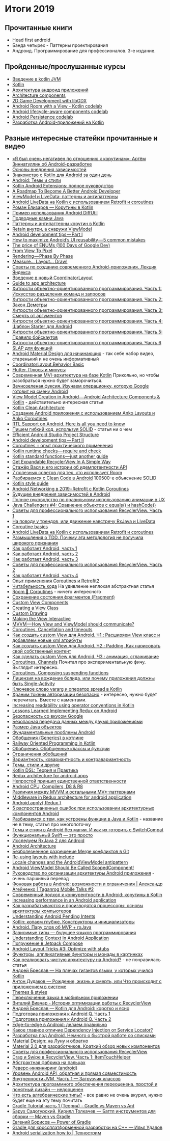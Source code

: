 # Итоги 2019

## Прочитанные книги

 - Head first android
 - Банда четырех - Паттерны проектирования
 - Андроид. Программирование для профессионалов. 3-е издание.

## Пройденные/прослушанные курсы

 - [Введение в kotlin JVM](https://stepik.org/course/5448/syllabus)
 - [Kotlin](https://stepik.org/course/2852/syllabus)
 - [Архитектура андроид приложений](https://www.coursera.org/learn/android-app-architecture)
 - [Architecture components](https://startandroid.ru/ru/courses/architecture-components.html)
 - [2D Game Development with libGDX](https://www.udacity.com/course/2d-game-development-with-libgdx--ud405)
 - [Android Room with a View - Kotlin codelab](https://codelabs.developers.google.com/codelabs/android-room-with-a-view-kotlin/index.html?index=..%2F..index#0)
 - [Android lifecycle-aware components codelab](https://codelabs.developers.google.com/codelabs/android-lifecycles/#0)
 - [Android Persistence codelab](https://codelabs.developers.google.com/codelabs/android-persistence/#0)
 - [Разработка Android-приложений на Kotlin](https://stepik.org/course/4792/syllabus)

## Разные интересные статейки прочитанные и видео

 - [«Я был очень негативен по отношению к корутинам»: Артём Зиннатуллин об Android-разработке](https://habr.com/ru/company/jugru/blog/437948/)
 - [Основы внедрения зависимостей](https://habr.com/ru/post/434380/)
 - [Знакомство с Kotlin для Android за один день](https://nuancesprog.ru/p/1761/)
 - [Android: Темы и стили](http://developer.alexanderklimov.ru/android/theme.php)
 - [Kotlin Android Extensions: полное руководство](https://medium.com/nuances-of-programming/kotlin-android-extensions-%D0%BF%D0%BE%D0%BB%D0%BD%D0%BE%D0%B5-%D1%80%D1%83%D0%BA%D0%BE%D0%B2%D0%BE%D0%B4%D1%81%D1%82%D0%B2%D0%BE-42ad43b029d7)
 - [A Roadmap To Become A Better Android Developer](https://medium.com/mindorks/a-roadmap-to-become-a-better-android-developer-3038cf7f8c8d)
 - [ViewModel и LiveData: паттерны и антипаттерны](https://habr.com/ru/post/338590/)
 - [Android LiveData на Kotlin с использованием Retrofit и coroutines](https://habr.com/ru/post/427475/)
 - [Роман Елизаров — Корутины в Kotlin](https://www.youtube.com/watch?v=rB5Q3y73FTo)
 - [Пример использования Android DiffUtil](https://startandroid.ru/ru/blog/504-primer-ispolzovanija-android-diffutil.html)
 - [Подводные камни Java](https://habr.com/ru/post/439642/)
 - [Паттерны и антипаттерны корутин в Kotlin](https://habr.com/ru/post/432942/)
 - [Retain внутри, а снаружи ViewModel](https://habr.com/ru/post/439926/)
 - [Android development tips — Part I](https://medium.com/code-procedure-and-rants/android-development-tips-part-i-8b07420b6e3b)
 - [How to maximize Android’s UI reusability — 5 common mistakes](https://proandroiddev.com/how-to-maximize-androids-ui-reusability-5-common-mistakes-cb2571216a9f)
 - [The price of ENUMs (100 Days of Google Dev)](https://www.youtube.com/watch?v=Hzs6OBcvNQE)
 - [From View To Pixel](https://medium.com/@britt.barak/from-view-to-pixel-5a9b7470f3fd)
 - [Rendering — Phase By Phase](https://medium.com/@britt.barak/rendering-phase-by-phase-7ea8c9885eb2)
 - [Measure… Layout… Draw!](https://medium.com/@britt.barak/measure-layout-draw-483c6a4d2fab)
 - [Советы по созданию современного Android-приложения. Лекция Яндекса](https://habr.com/ru/company/yandex/blog/344898/)
 - [Введение в новый CoordinatorLayout](https://habr.com/ru/post/265119/)
 - [Guide to app architecture](https://developer.android.com/jetpack/docs/guide)
 - [Хитрости объектно-ориентированного программирования. Часть 1: Искусство разделения команд и запросов](https://medium.com/nuances-of-programming/хитрости-объектно-ориентированного-программирования-1-искусство-разделения-команд-и-запросов-8e1cf7202783)
 - [Хитрости объектно-ориентированного программирования. Часть 2: Закон Деметры](https://medium.com/nuances-of-programming/хитрости-объектно-ориентированного-программирования-часть-2-закон-деметры-e415b6408dff)
 - [Хитрости объектно-ориентированного программирования. Часть 3: Смерть от аргументов](https://medium.com/nuances-of-programming/хитрости-объектно-ориентированного-программирования-часть-3-смерть-от-аргументов-871bfcd556c4)
 - [Хитрости объектно-ориентированного программирования. Часть 4: Шаблон Starter для Android](https://medium.com/nuances-of-programming/хитрости-объектно-ориентированного-программирования-часть-4-шаблон-starter-для-android-c678199b5cbe)
 - [Хитрости объектно-ориентированного программирования. Часть 5: Правило бойскаутов](https://medium.com/nuances-of-programming/хитрости-объектно-ориентированного-программирования-часть-5-правило-бойскаутов-5132fbedc46d)
 - [Хитрости объектно-ориентированного программирования. Часть 6 SLAP для функций](https://medium.com/nuances-of-programming/хитрости-объектно-ориентированного-программирования-часть-6-slap-для-функций-743cae7a1ef7)
 - [Android Material Design для начинающих](https://devcolibri.com/course/android-material-design-%d0%b4%d0%bb%d1%8f-%d0%bd%d0%b0%d1%87%d0%b8%d0%bd%d0%b0%d1%8e%d1%89%d0%b8%d1%85/) - так себе набор видео, старенький и не очень информативный
 - [CoordinatorLayout.Behavior Basic](https://getpocket.com/a/read/2196697704)
 - [Flutter. Плюсы и минусы](https://habr.com/ru/company/simbirsoft/blog/441766/)
 - [Современная MVI-архитектура на базе Kotlin](https://habr.com/ru/company/badoo/blog/429728/) Прикольно, но чтобы разобраться нужно будет заморочиться.
 - [Вечнозеленая фуксия. Изучаем операционку, которую Google готовит на смену Android](https://xakep.ru/2019/01/09/google-fuchsia/)
 - [View Model Creation in Android — Android Architecture Components & Kotlin](https://proandroiddev.com/view-model-creation-in-android-android-architecture-components-kotlin-ce9f6b93a46b) - действительно интересная статья
 - [Kotlin Clean Architecture](https://proandroiddev.com/kotlin-clean-architecture-1ad42fcd97fa)
 - [Создание Android приложения с использованием Anko Layouts и Anko Coroutines](https://habr.com/ru/post/442440/)
 - [RTL Support on Android. Here is all you need to know](https://habr.com/ru/post/442440/)
 - [Пишем гибкий код, используя SOLID](https://habr.com/ru/company/skillbox/blog/442928/) - статья ни о чем
 - [Efficient Android Studio Project Structure](https://medium.com/@andycherkashyn/how-to-organize-android-project-files-the-right-way-46b34289ad0a)
 - [Android development tips — Part II](https://medium.com/code-procedure-and-rants/android-development-tips-part-ii-476bbab182b9)
 - [Coroutines :: опыт практического применения](https://habr.com/ru/company/e-Legion/blog/442920/)
 - [Kotlin runtime checks — require and check](https://proandroiddev.com/kotlin-runtime-checks-require-and-check-435b590fbe2d)
 - [Kotlin standard functions — just another guide](https://proandroiddev.com/kotlin-standard-functions-just-another-guide-8c639181ceb1)
 - [Get Expandable RecyclerView In A Simple Way](https://android.jlelse.eu/get-expandable-recyclerview-in-a-simple-way-8946046b4573)
 - [Стажёр Вася и его истории об идемпотентности API](https://habr.com/ru/company/yandex/blog/442762/)
 - [7 полезных советов для тех, кто использует Room](https://habr.com/ru/post/442786/)
 - [Разбираемся с Clean Code в Android](https://habr.com/ru/post/443662/) 100500-е объяснение SOLID
 - [Kotlin style guide](https://developer.android.com/kotlin/style-guide)
 - [Android Networking в 2019 - Retrofit с Kotlin Coroutines](https://nuancesprog.ru/p/3270/)
 - [Будущее внедрения зависимостей в Android](https://habr.com/ru/post/444530/)
 - [Полное руководство по правильному использованию анимации в UX](https://habr.com/ru/post/424383/)
 - [Java Challengers #4: Сравнение объектов с equals() и hashCode()](https://habr.com/ru/company/otus/blog/443710/)
 - [Советы для профессионального использования RecyclerView. Часть 1](https://habr.com/ru/post/425945/)
 - [На поводу у трендов, или движение навстречу RxJava и LiveData](https://habr.com/ru/company/funcorp/blog/426999/)
 - [Coroutine basics](https://kotlinlang.org/docs/reference/coroutines/basics.html)
 - [Android LiveData на Kotlin с использованием Retrofit и coroutines](https://habr.com/ru/post/427475/)
 - [Размышления о TDD. Почему эта методология не получила широкого признания](https://habr.com/ru/company/piter/blog/427853/)
 - [Как работает Android, часть 1](https://habr.com/ru/company/solarsecurity/blog/334796/)
 - [Как работает Android, часть 2](https://habr.com/ru/company/solarsecurity/blog/338292/)
 - [Как работает Android, часть 3](https://habr.com/ru/company/solarsecurity/blog/338494/)
 - [Советы для профессионального использования RecyclerView. Часть 2](https://habr.com/ru/post/426773/)
 - [Как работает Android, часть 4](https://habr.com/ru/company/solarsecurity/blog/427431/)
 - [Опыт применения Coroutines и Retrofit2](https://habr.com/ru/post/445242/)
 - [Читабельность кода](https://habr.com/ru/company/alconost/blog/443678/) На удивление неплохая абстрактная статья
 - [Room 🔗 Coroutines](https://medium.com/androiddevelopers/room-coroutines-422b786dc4c5) - ничего интересного
 - [Сохранение состояния фрагментов (Fragment)](https://habr.com/ru/post/280586/)
 - [Custom View Components](https://developer.android.com/guide/topics/ui/custom-components)
 - [Creating a View Class](https://developer.android.com/training/custom-views/create-view)
 - [Custom Drawing](https://developer.android.com/training/custom-views/custom-drawing)
 - [Making the View Interactive](https://developer.android.com/training/custom-views/making-interactive)
 - [MVVM — How View and ViewModel should communicate?](https://android.jlelse.eu/mvvm-how-view-and-viewmodel-should-communicate-8a386ce1bb42)
 - [Coroutines. Cancellation and timeouts](https://kotlinlang.org/docs/reference/coroutines/cancellation-and-timeouts.html)
 - [Как создать сustom View для Android. Ч1.: Расширяем View класс и добавляем новые xml атрибуты ](http://codeandlife.ru/index.php/android/1-creating-custom-android-views-part-1.html)
 - [Как создать custom View для Android. Ч2.: Padding. Как нарисовать свой собственный контент](http://codeandlife.ru/index.php/android/2-creating-custom-android-views-part-2.html)
 - [Как сделать custom View для Android. Ч3.: анимация, сглаживание](http://codeandlife.ru/index.php/android/3-creating-custom-android-views-part-3.html)
 - [Coroutines. Channels](https://kotlinlang.org/docs/reference/coroutines/channels.html) Почитал про экспериментальную фичу. Выглядит интересно.
 - [Coroutines. Composing suspending functions](https://kotlinlang.org/docs/reference/coroutines/composing-suspending-functions.html)
 - [Лицензия на вождение болида, или почему приложения должны быть Single-Activity](https://habr.com/ru/company/redmadrobot/blog/426617/)
 - [Ключевое слово vararg и оператор spread в Kotlin](https://medium.com/nuances-of-programming/%D0%BA%D0%BB%D1%8E%D1%87%D0%B5%D0%B2%D0%BE%D0%B5-%D1%81%D0%BB%D0%BE%D0%B2%D0%BE-vararg-%D0%B8-%D0%BE%D0%BF%D0%B5%D1%80%D0%B0%D1%82%D0%BE%D1%80-spread-%D0%B2-kotlin-2104ee4377d0)
 - [Храним токены авторизации безопасно](https://habr.com/ru/post/423753/) - интересно, нужно будет перечитать. Вместе с каментами.
 - [Increasing readability using operator conventions in Kotlin](https://proandroiddev.com/increasing-readability-using-operator-conventions-in-kotlin-d518541f4c0a)
 - [Lessons Learned Implementing Redux on Android](https://hackernoon.com/lessons-learned-implementing-redux-on-android-cba1bed40c41)
 - [Безопасность со вкусом Google](https://habr.com/ru/company/redmadrobot/blog/452252/)
 - [Безопасная передача данных между двумя приложениями](https://habr.com/ru/company/tinkoff/blog/448198/)
 - [Размер Java объектов](https://habr.com/ru/post/134102/)
 - [Фундаментальные проблемы Android](http://javanese.online/%D1%81%D1%82%D0%B0%D1%82%D1%8C%D0%B8/%D1%84%D1%83%D0%BD%D0%B4%D0%B0%D0%BC%D0%B5%D0%BD%D1%82%D0%B0%D0%BB%D1%8C%D0%BD%D1%8B%D0%B5_%D0%BF%D1%80%D0%BE%D0%B1%D0%BB%D0%B5%D0%BC%D1%8B_android)
 - [Обобщения (Generics) в котлине](https://kotlinlang.ru/docs/reference/generics.html)
 - [Railway Oriented Programming in Kotlin](https://proandroiddev.com/railway-oriented-programming-in-kotlin-f1bceed399e5)
 - [Обобщения. Обобщенные классы и функции](https://metanit.com/java/kotlin/6.1.php)
 - [Ограничения обобщений](https://metanit.com/java/kotlin/6.2.php)
 - [Вариантность, ковариантность и контравариантность](https://metanit.com/java/kotlin/6.3.php)
 - [Темы, стили и другие](https://habr.com/ru/post/453812/)
 - [Kotlin DSL: Теория и Практика](https://habr.com/ru/company/haulmont/blog/341402/)
 - [Redux architecture for android apps](https://jayrambhia.com/blog/android-redux-intro)
 - [Непростой принцип единственной ответственности](https://habr.com/ru/post/449586/)
 - [Android CPU, Compilers, D8 & R8](https://proandroiddev.com/android-cpu-compilers-d8-r8-a3aa2bfbc109)
 - [Различия между MVVM и остальными MV*-паттернами](https://habr.com/ru/company/mobileup/blog/313538/)
 - [Middleware in Redux architecture for android application](https://jayrambhia.com/blog/android-redux-middleware)
 - [Android.apply{ Redux }](https://medium.com/@edward.francesco.cool/android-apply-redux-2ad0f7355e0)
 - [5 распространенных ошибок при использовании архитектурных компонентов Android](https://habr.com/ru/post/454424/)
 - [Разбираемся с тем, как устроены функции в Java и Kotlin](https://proglib.io/p/kotlin-java-tips/) - название не в тему, статья про многопоточку
 - [Темы и стили в Android без магии. И как их готовить с SwitchCompat](https://habr.com/ru/post/456178/)
 - [Функциональный Swift — это просто](https://habr.com/ru/company/redmadrobot/blog/455359/)
 - [Исследуем RxJava 2 для Android](https://habr.com/ru/company/badoo/blog/328434/)
 - [Android Architecture](https://hackmd.io/@4F6roGkFSHeYx4R4sBs7ew/BJg82eA7N?type=view)
 - [Безболезненное разрешение Merge конфликтов в Git](https://habr.com/ru/post/323234/)
 - [Re-using layouts with include](https://developer.android.com/training/improving-layouts/reusing-layouts)
 - [Locale changes and the AndroidViewModel antipattern](https://medium.com/androiddevelopers/locale-changes-and-the-androidviewmodel-antipattern-84eb677660d9)
 - [Android ViewModel Should Be Called ScopedComponent!](https://medium.com/@mattcarroll/android-viewmodel-should-be-called-scopedcomponent-ffcafdbd7a98)
 - [Руководство по организации архитектуры Android приложения](https://habr.com/ru/post/456256/) - очень паршивый перевод
 - [Фоновая работа в Android: возможности и ограничения | Александр Агейченко | Taganrog Mobile Talks #2](https://www.youtube.com/watch?v=d91FOmadOq8)
 - [Современный подход к конкурентности в Android: корутины в Kotlin](https://habr.com/ru/company/piter/blog/457224/)
 - [Increasing performance in an Android application](https://heartbeat.fritz.ai/increasing-performance-in-an-android-application-1086640aeef)
 - [Как разрабатываются и производятся процессоры: основы архитектуры компьютеров](https://habr.com/ru/post/456922/)
 - [Understanding Android Pending Intents](http://codetheory.in/android-pending-intents/)
 - [Kotlin: копаем глубже. Конструкторы и инициализаторы](https://habr.com/ru/company/funcorp/blog/425943/)
 - [Android. Пару слов об MVP + rxJava](https://habr.com/ru/post/252903/)
 - [Зависимые типы — будущее языков программирования](https://habr.com/ru/company/piter/blog/432416/)
 - [Understanding Context In Android Application](https://blog.mindorks.com/understanding-context-in-android-application-330913e32514)
 - [Погружение в Jetpack Compose](https://habr.com/ru/company/otus/blog/458106/)
 - [Android Layout Tricks #3: Optimize with stubs](https://android-developers.googleblog.com/2009/03/android-layout-tricks-3-optimize-with.html)
 - [Функторы, аппликативные функторы и монады в картинках](https://habr.com/ru/post/183150/)
 - [Как реализовать чистую архитектуру на Android?](https://habr.com/ru/post/459402/) - не понравилась статья
 - [Андрей Бреслав — На плечах гигантов языки, у которых учился Kotlin](https://www.youtube.com/watch?v=erYcipxBty0)
 - [Антон Дудаков — Рождение, жизнь и смерть, или Что происходит с приложением в системе](https://www.youtube.com/watch?v=EId85wGrVNw)
 - [Themes & styles](https://www.youtube.com/watch?v=jHQW1Rkij60)
 - [Переключение языка в мобильном приложении](https://www.youtube.com/watch?v=b428Ly7SrfI)
 - [Виталий Вивчар - История оптимизации работы с RecyclerView](https://www.youtube.com/watch?v=mlal7UfaeI0)
 - [Андрей Бреслав — Kotlin для Android: коротко и ясно](https://www.youtube.com/watch?v=VU_L2_XGQ9s)
 - [Подготовка приложения к Android Q. Часть 1](https://habr.com/ru/company/otus/blog/463811/)
 - [Подготовка приложения к Android Q. Часть 2](https://habr.com/ru/company/otus/blog/464825/)
 - [Edge-to-edge в Android: делаем правильно](https://habr.com/ru/company/surfstudio/blog/464373/)
 - [Какое главное отличие Dependency Injection от Service Locator?](https://habr.com/ru/post/465395/)
 - [Разработка под Android. Немного о быстрой работе со списками](https://teletype.in/@skillbranch/BJ3PXCQrS)
 - [Material Design: на Луну и обратно](https://teletype.in/@skillbranch/BkWiAIWSr)
 - [Material 2.0 для разработчиков. Краткий обзор новых компонентов](https://teletype.in/@skillbranch/r13feaXBS)
 - [Советы для профессионального использования RecyclerView](https://teletype.in/@skillbranch/rJUuOAXHS)
 - [Drag и Swipe в RecyclerView. Часть 1: ItemTouchHelper](https://teletype.in/@skillbranch/Skfv11VBB)
 - [Абстрактная фабрика на пальцах](https://habr.com/ru/post/465835/)
 - [Реверс-инжиниринг (android)](http://developer.alexanderklimov.ru/android/theory/reverse-engineering.php)
 - [Уровень Android API, обратная и прямая совместимость](https://habr.com/ru/company/otus/blog/466367/)
 - [Внутренности JVM, Часть 1 — Загрузчик классов](https://habr.com/ru/company/otus/blog/468193/)
 - [Архитектура программного обеспечения переоценена, простой и понятный дизайн — недооценен](https://habr.com/ru/post/467997/)
 - [Что есть алгебраические типы?](https://proglib.io/p/chto-est-algebraicheskie-tipy-2019-09-15) - все равно не очень вкурил, нужно будет еще на эту тему почитать
 - [Gradle Tutorial часть 1 (Теория) - Gradle vs Maven vs Ant](https://www.youtube.com/watch?v=zb79qKRu8so)
 - [Барух Садогурский, Кирилл Толкачев — Баттл инструментов для сборки — Maven vs Gradle](https://www.youtube.com/watch?v=6tnefehAmj0)
 - [Евгений Борисов — Power of Gradle](https://www.youtube.com/watch?v=NZJTYPLb0iE)
 - [Gradle для кроссплатформенной разработки на С++ — Илья Удалов](https://www.youtube.com/watch?v=uUwdfejsD3M)
 - [Android serialization how to | Технострим](https://www.youtube.com/watch?v=QvcOF4787gA)
